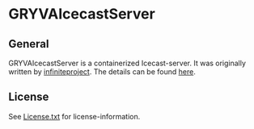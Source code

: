 # GRYVAIcecastServer

## General

GRYVAIcecastServer is a containerized Icecast-server.
It was originally written by [infiniteproject](https://github.com/infiniteproject/icecast).
The details can be found [here](https://github.com/anionDev/GRYVAIcecastServer/tree/main/GRYVAIcecastServer).

## License

See [License.txt](https://raw.githubusercontent.com/anionDev/GRYVAIcecastServer/main/License.txt) for license-information.

